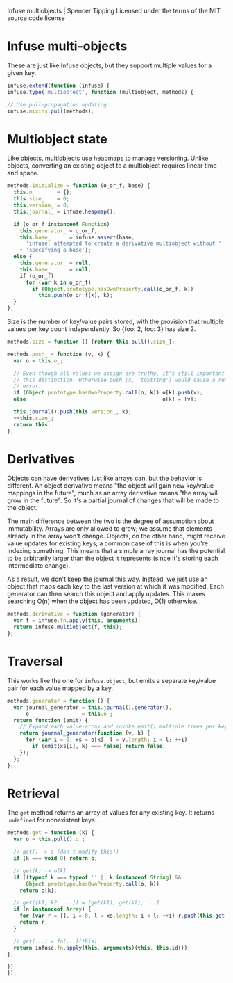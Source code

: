 Infuse multiobjects | Spencer Tipping
Licensed under the terms of the MIT source code license

# Infuse multi-objects

These are just like Infuse objects, but they support multiple values for a
given key.

```js
infuse.extend(function (infuse) {
infuse.type('multiobject', function (multiobject, methods) {
```

```js
// Use pull-propagation updating
infuse.mixins.pull(methods);
```

# Multiobject state

Like objects, multiobjects use heapmaps to manage versioning. Unlike objects,
converting an existing object to a multiobject requires linear time and space.

```js
methods.initialize = function (o_or_f, base) {
  this.o_       = {};
  this.size_    = 0;
  this.version_ = 0;
  this.journal_ = infuse.heapmap();
```

```js
  if (o_or_f instanceof Function)
    this.generator_ = o_or_f,
    this.base_      = infuse.assert(base,
      'infuse: attempted to create a derivative multiobject without '
    + 'specifying a base');
  else {
    this.generator_ = null,
    this.base_      = null;
    if (o_or_f)
      for (var k in o_or_f)
        if (Object.prototype.hasOwnProperty.call(o_or_f, k))
          this.push(o_or_f[k], k);
  }
};
```

Size is the number of key/value pairs stored, with the provision that multiple
values per key count independently. So {foo: 2, foo: 3} has size 2.

```js
methods.size = function () {return this.pull().size_};
```

```js
methods.push_ = function (v, k) {
  var o = this.o_;
```

```js
  // Even though all values we assign are truthy, it's still important to make
  // this distinction. Otherwise push_(x, 'toString') would cause a runtime
  // error.
  if (Object.prototype.hasOwnProperty.call(o, k)) o[k].push(v);
  else                                            o[k] = [v];
```

```js
  this.journal().push(this.version_, k);
  ++this.size_;
  return this;
};
```

# Derivatives

Objects can have derivatives just like arrays can, but the behavior is
different. An object derivative means "the object will gain new key/value
mappings in the future", much as an array derivative means "the array will grow
in the future". So it's a partial journal of changes that will be made to the
object.

The main difference between the two is the degree of assumption about
immutability. Arrays are only allowed to grow; we assume that elements already
in the array won't change. Objects, on the other hand, might receive value
updates for existing keys; a common case of this is when you're indexing
something. This means that a simple array journal has the potential to be
arbitrarily larger than the object it represents (since it's storing each
intermediate change).

As a result, we don't keep the journal this way. Instead, we just use an object
that maps each key to the last version at which it was modified. Each generator
can then search this object and apply updates. This makes searching O(n) when
the object has been updated, O(1) otherwise.

```js
methods.derivative = function (generator) {
  var f = infuse.fn.apply(this, arguments);
  return infuse.multiobject(f, this);
};
```

# Traversal

This works like the one for `infuse.object`, but emits a separate key/value
pair for each value mapped by a key.

```js
methods.generator = function () {
  var journal_generator = this.journal().generator(),
      o                 = this.o_;
  return function (emit) {
    // Expand each value-array and invoke emit() multiple times per key
    return journal_generator(function (v, k) {
      for (var i = 0, xs = o[k], l = v.length; i < l; ++i)
        if (emit(xs[i], k) === false) return false;
    });
  };
};
```

# Retrieval

The `get` method returns an array of values for any existing key. It returns
`undefined` for nonexistent keys.

```js
methods.get = function (k) {
  var o = this.pull().o_;
```

```js
  // get() -> o (don't modify this!)
  if (k === void 0) return o;
```

```js
  // get(k) -> o[k]
  if ((typeof k === typeof '' || k instanceof String) &&
      Object.prototype.hasOwnProperty.call(o, k))
    return o[k];
```

```js
  // get([k1, k2, ...]) = [get(k1), get(k2), ...]
  if (n instanceof Array) {
    for (var r = [], i = 0, l = xs.length; i < l; ++i) r.push(this.get(xs[i]));
    return r;
  }
```

```js
  // get(...) = fn(...)(this)
  return infuse.fn.apply(this, arguments)(this, this.id());
};
```

```js
});
});

```
